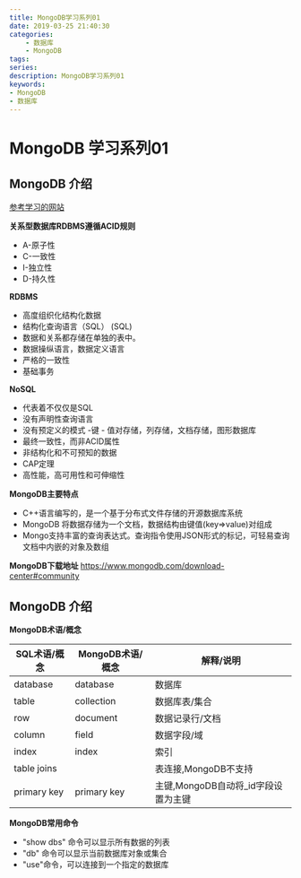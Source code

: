 ```yaml
---
title: MongoDB学习系列01
date: 2019-03-25 21:40:30
categories: 
    - 数据库
    - MongoDB
tags:
series:
description: MongoDB学习系列01
keywords: 
- MongoDB
- 数据库
---
```

# MongoDB 学习系列01
## MongoDB 介绍
[参考学习的网站](http://www.runoob.com/mongodb/mongodb-intro.html)

**关系型数据库RDBMS遵循ACID规则**
* A-原子性
* C-一致性
* I-独立性
* D-持久性

**RDBMS** 
- 高度组织化结构化数据 
- 结构化查询语言（SQL） (SQL) 
- 数据和关系都存储在单独的表中。 
- 数据操纵语言，数据定义语言 
- 严格的一致性
- 基础事务

**NoSQL** 
- 代表着不仅仅是SQL
- 没有声明性查询语言
- 没有预定义的模式
-键 - 值对存储，列存储，文档存储，图形数据库
- 最终一致性，而非ACID属性
- 非结构化和不可预知的数据
- CAP定理 
- 高性能，高可用性和可伸缩性

**MongoDB主要特点**
- C++语言编写的，是一个基于分布式文件存储的开源数据库系统
- MongoDB 将数据存储为一个文档，数据结构由键值(key=>value)对组成
- Mongo支持丰富的查询表达式。查询指令使用JSON形式的标记，可轻易查询文档中内嵌的对象及数组

**MongoDB下载地址**
https://www.mongodb.com/download-center#community

## MongoDB 介绍

**MongoDB术语/概念**

SQL术语/概念 | MongoDB术语/概念 | 解释/说明
---------|--------------|------
database | database | 数据库
table | collection | 数据库表/集合
row | document | 数据记录行/文档
column | field | 数据字段/域
index | index | 索引
table joins |   | 表连接,MongoDB不支持
primary key | primary key | 主键,MongoDB自动将_id字段设置为主键

**MongoDB常用命令**
* "show dbs" 命令可以显示所有数据的列表
* "db" 命令可以显示当前数据库对象或集合
* "use"命令，可以连接到一个指定的数据库